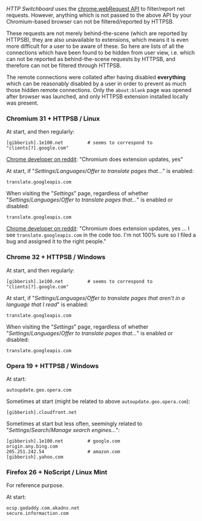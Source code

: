 _HTTP Switchboard_ uses the [chrome.webRequest API](http://developer.chrome.com/extensions/webRequest.html) to filter/report net requests. However, anything which is not passed to the above API by your Chromium-based browser can not be filtered/reported by HTTPSB.

These requests are not merely behind-the-scene (which are reported by HTTPSB), they are also unavailable to extensions, which means it is even more difficult for a user to be aware of these. So here are lists of all the connections which have been found to be hidden from user view, i.e. which can not be reported as behind-the-scene requests by HTTPSB, and therefore can not be filtered through HTTPSB.

The remote connections were collated after having disabled **everything** which can be reasonably disabled by a user in order to prevent as much those hidden remote connections. Only the `about:blank` page was opened after browser was launched, and only HTTPSB extension installed locally was present.

### Chromium 31 + HTTPSB / Linux

At start, and then regularly:

```
[gibberish].1e100.net         # seems to correspond to "clients[?].google.com"
```

[Chrome developer on reddit](http://www.reddit.com/r/chrome/comments/1xsxjv/best_browser_google_chrome_vs_chromium/cff4ec8): "Chromium does extension updates, yes"

At start, if "_Settings_/_Languages_/_Offer to translate pages that..._" is enabled:
```
translate.googleapis.com
```

When visiting the "_Settings_" page, regardless of whether "_Settings_/_Languages_/_Offer to translate pages that..._" is enabled or disabled:
```
translate.googleapis.com
```

[Chrome developer on reddit](http://www.reddit.com/r/chrome/comments/1xsxjv/best_browser_google_chrome_vs_chromium/cff4ec8): "Chromium does extension updates, yes ... I see `translate.googleapis.com` in the code too. I'm not 100% sure so I filed a bug and assigned it to the right people."

### Chrome 32 + HTTPSB / Windows

At start, and then regularly:

```
[gibberish].1e100.net         # seems to correspond to "clients[?].google.com"
```

At start, if "_Settings_/_Languages_/_Offer to translate pages that aren't in a language that I read_" is enabled:
```
translate.googleapis.com
```

When visiting the "_Settings_" page, regardless of whether "_Settings_/_Languages_/_Offer to translate pages that..._" is enabled or disabled:
```
translate.googleapis.com
```

### Opera 19 + HTTPSB / Windows

At start:
```
autoupdate.geo.opera.com
```

Sometimes at start (might be related to above `autoupdate.geo.opera.com`):
```
[gibberish].cloudfront.net
```

Sometimes at start but less often, seemingly related to "_Settings_/_Search_/_Manage search engines..._":
```
[gibberish].1e100.net         # google.com
origin.any.bing.com
205.251.242.54                # amazon.com
[gibberish].yahoo.com
```

### Firefox 26 + NoScript / Linux Mint

For reference purpose.

At start:
```
ocsp.godaddy.com.akadns.net
secure.informaction.com
```